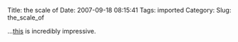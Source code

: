 Title: the scale of
Date: 2007-09-18 08:15:41
Tags: imported
Category: 
Slug: the_scale_of

...<a href="http://www.mtc.ca.gov/news/info/movies/bay_bridge_video_9-07.htm">this</a> is incredibly impressive.
